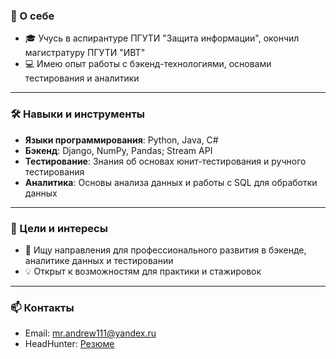 ### 👋 О себе

- 🎓 Учусь в аспирантуре ПГУТИ "Защита информации", окончил магистратуру ПГУТИ "ИВТ"
- 💻 Имею опыт работы с бэкенд-технологиями, основами тестирования и аналитики

---

### 🛠 Навыки и инструменты

- **Языки программирования**: Python, Java, C#
- **Бэкенд**: Django, NumPy, Pandas; Stream API
- **Тестирование**: Знания об основах юнит-тестирования и ручного тестирования
- **Аналитика**: Основы анализа данных и работы с SQL для обработки данных

---

### 🎯 Цели и интересы

- 🚀 Ищу направления для профессионального развития в бэкенде, аналитике данных и тестировании
- 💡 Открыт к возможностям для практики и стажировок

---

### 📫 Контакты
- Email: mr.andrew111@yandex.ru
- HeadHunter: [Резюме](https://hh.ru/resume/acb61b37ff0902a96b0039ed1f726953533142)
